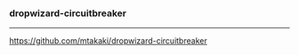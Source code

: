 ### dropwizard-circuitbreaker
---
https://github.com/mtakaki/dropwizard-circuitbreaker

```
```

```
```

```
```


